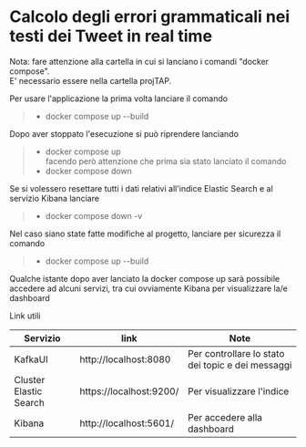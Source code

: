 # Calcolo degli errori grammaticali nei testi dei Tweet in real time

Nota: fare attenzione alla cartella in cui si lanciano i comandi "docker compose".<br>
E' necessario essere nella cartella projTAP.<br>

Per usare l'applicazione la prima volta lanciare il comando <br>
>- docker compose up --build <br>

Dopo aver stoppato l'esecuzione si può riprendere lanciando <br>
>- docker compose up  <br>
facendo però attenzione che prima sia stato lanciato il comando <br>
>- docker compose down <br>

Se si volessero resettare tutti i dati relativi all'indice Elastic Search e al servizio Kibana lanciare <br>
>- docker compose down -v <br>

Nel caso siano state fatte modifiche al progetto, lanciare per sicurezza il comando
>- docker compose up --build <br>

Qualche istante dopo aver lanciato la docker compose up sarà possibile accedere ad alcuni servizi, tra cui ovviamente Kibana per visualizzare la/e dashboard 

Link utili

|Servizio    | link                                       | Note               |
|--------    |------                                      |-------------
|KafkaUI     |http://localhost:8080                       | Per controllare lo stato dei topic e dei messaggi |
|Cluster Elastic Search               |https://localhost:9200/	                   | Per visualizzare l'indice |
|Kibana                               |http://localhost:5601/	                   | Per accedere alla dashboard |
